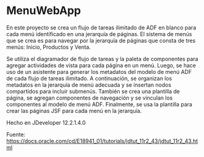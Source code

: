 # MenuWebApp

En este proyecto se crea un flujo de tareas ilimitado de ADF en blanco para cada menú identificado en una jerarquía de páginas. El sistema de menús que se crea es para navegar por la jerarquía de páginas que consta de tres menús: Inicio, Productos y Venta. 

Se utiliza el diagramador de flujo de tareas y la paleta de componentes para agregar actividades de vista para cada página en un menú. Luego, se hace uso de un asistente para generar los metadatos del modelo de menú ADF de cada flujo de tareas ilimitado. A continuación, se organizan los metadatos en la jerarquía de menú adecuada y se insertan nodos compartidos para incluir submenús. También se crea una plantilla de página, se agregan componentes de navegación y se vinculan los componentes al modelo de menú ADF. Finalmente, se usa la plantilla para crear las páginas JSF para cada menú en la jerarquía. 

Hecho en JDeveloper 12.2.1.4.0

Fuente: https://docs.oracle.com/cd/E18941_01/tutorials/jdtut_11r2_43/jdtut_11r2_43.html
